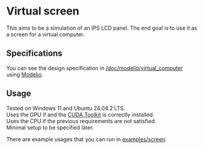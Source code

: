 # Virtual screen

This aims to be a simulation of an IPS LCD panel. The end goal is to use it as a screen for a virtual computer.  

## Specifications

You can see the design specification in [/doc/modelio/virtual_computer](/doc/modelio/virtual_computer) 
using [Modelio](https://www.modelio.org/index.htm).  

## Usage
Tested on Windows 11 and Ubuntu 24.04.2 LTS.  
Uses the GPU if and the  [CUDA Toolkit](https://developer.nvidia.com/cuda-downloads) is correctly installed.  
Uses the CPU if the previous requirements are not satisfied.  
Minimal setup to be specified later.   

There are example usages that you can run in [examples/screen](/examples/screen).
